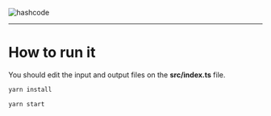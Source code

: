 ![hashcode](https://user-images.githubusercontent.com/7255298/51763249-628adf00-20d2-11e9-99dd-ecdd8ced5b1b.png)

------

# How to run it

You should edit the input and output files on the **src/index.ts** file.

```bash
yarn install

yarn start 
```
